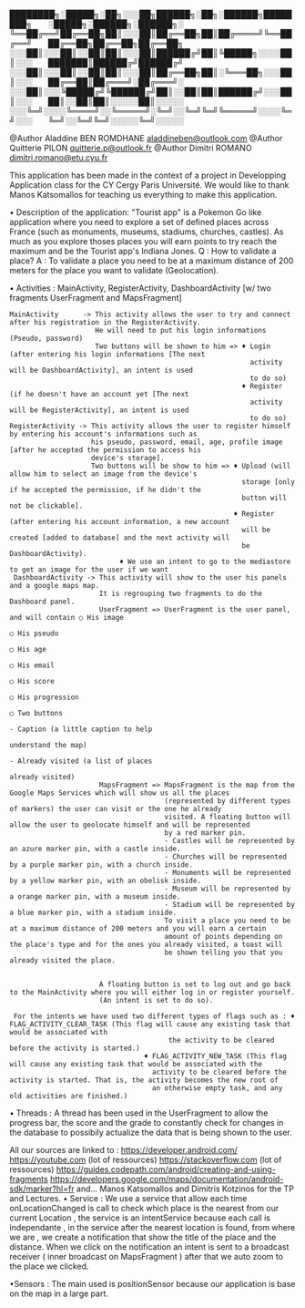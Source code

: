  ████████╗░█████╗░██╗░░░██╗██████╗░██╗░██████╗████████╗  ░█████╗░██████╗░██████╗░
 ╚══██╔══╝██╔══██╗██║░░░██║██╔══██╗██║██╔════╝╚══██╔══╝  ██╔══██╗██╔══██╗██╔══██╗
 ░░░██║░░░██║░░██║██║░░░██║██████╔╝██║╚█████╗░░░░██║░░░  ███████║██████╔╝██████╔╝
 ░░░██║░░░██║░░██║██║░░░██║██╔══██╗██║░╚═══██╗░░░██║░░░  ██╔══██║██╔═══╝░██╔═══╝░
 ░░░██║░░░╚█████╔╝╚██████╔╝██║░░██║██║██████╔╝░░░██║░░░  ██║░░██║██║░░░░░██║░░░░░
 ░░░╚═╝░░░░╚════╝░░╚═════╝░╚═╝░░╚═╝╚═╝╚═════╝░░░░╚═╝░░░  ╚═╝░░╚═╝╚═╝░░░░░╚═╝░░░░░

@Author Aladdine BEN ROMDHANE aladdineben@outlook.com
@Author Quitterie PILON       quitterie.p@outlook.fr
@Author Dimitri ROMANO        dimitri.romano@etu.cyu.fr

This application has been made in the context of a project in Developping Application
class for the CY Cergy Paris Université. We would like to thank Manos Katsomallos for
teaching us everything to make this application.

• Description of the application: 
    "Tourist app" is a Pokemon Go like application where you need to explore a set of
    defined places across France (such as monuments, museums, stadiums, churches, castles).
    As much as you explore thoses places you will earn points to try reach the maximum and be
    the Tourist app's Indiana Jones.
    Q : How to validate a place? 
    A : To validate a place you need to be at a maximum distance of 200 meters for the place
        you want to validate (Geolocation).

• Activities : MainActivity, RegisterActivity, DashboardActivity [w/ two fragments UserFragment and MapsFragment]

    MainActivity      -> This activity allows the user to try and connect after his registration in the RegisterActivity.
                         He will need to put his login informations (Pseudo, password)
                         Two buttons will be shown to him => ♦ Login (after entering his login informations [The next
                                                               activity will be DashboardActivity], an intent is used
                                                               to do so)
                                                             ♦ Register (if he doesn't have an account yet [The next
                                                               activity will be RegisterActivity], an intent is used
                                                               to do so)
    RegisterActivity -> This activity allows the user to register himself by entering his account's informations such as
                        his pseudo, password, email, age, profile image [after he accepted the permission to access his
                        device's storage].
                        Two buttons will be show to him => ♦ Upload (will allow him to select an image from the device's
                                                             storage [only if he accepted the permission, if he didn't the
                                                             button will not be clickable].
                                                           ♦ Register (after entering his account information, a new account
                                                             will be created [added to database] and the next activity will
                                                             be DashboardActivity).
							   ♦ We use an intent to go to the mediastore to get an image for the user if we want
     DashboardActivity -> This activity will show to the user his panels and a google maps map.
                          It is regrouping two fragments to do the Dashboard panel.
                          UserFragment => UserFragment is the user panel, and will contain ○ His image
                                                                                           ○ His pseudo
                                                                                           ○ His age
                                                                                           ○ His email
                                                                                           ○ His score
                                                                                           ○ His progression
                                                                                           ○ Two buttons
                                                                                              - Caption (a little caption to help
                                                                                                understand the map)
                                                                                              - Already visited (a list of places
                                                                                                already visited)
                          MapsFragment => MapsFragment is the map from the Google Maps Services which will show us all the places
                                          (represented by different types of markers) the user can visit or the one he already
                                          visited. A floating button will allow the user to geolocate himself and will be represented
                                          by a red marker pin.
                                          - Castles will be represented by an azure marker pin, with a castle inside.
                                          - Churches will be represented by a purple marker pin, with a church inside.
                                          - Monuments will be represented by a yellow marker pin, with an obelisk inside.
                                          - Museum will be represented by a orange marker pin, with a museum inside.
                                          - Stadium will be represented by a blue marker pin, with a stadium inside.
                                          To visit a place you need to be at a maximum distance of 200 meters and you will earn a certain
                                          amount of points depending on the place's type and for the ones you already visited, a toast will
                                          be shown telling you that you already visited the place.
                                        
                           
                          A floating button is set to log out and go back to the MainActivity where you will either log in or register yourself.
                          (An intent is set to do so).

     For the intents we have used two different types of flags such as : ♦ FLAG_ACTIVITY_CLEAR_TASK (This flag will cause any existing task that would be associated with
     									   the activity to be cleared before the activity is started.)
									 ♦ FLAG_ACTIVITY_NEW_TASK (This flag will cause any existing task that would be associated with the 
									   activity to be cleared before the activity is started. That is, the activity becomes the new root of
									   an otherwise empty task, and any old activities are finished.)
									   
• Threads : A thread has been used in the UserFragment to allow the progress bar, the score and the grade to constantly check for changes in the database to possibily actualize
	    the data that is being shown to the user.

All our sources are linked to : https://developer.android.com/ 
				https://youtube.com (lot of ressources)
				https://stackoverflow.com (lot of ressources)
				https://guides.codepath.com/android/creating-and-using-fragments
				https://developers.google.com/maps/documentation/android-sdk/marker?hl=fr													and... Manos Katsomallos and Dimitris Kotzinos for the TP and Lectures.
• Service : We use a service that allow each time onLocationChanged is call to check which place is the nearest from our current Location , the service is an intentService because each call is independante , in the service after the nearest location is found, from where we are , we create a notification that show the title of the place and the distance. When we click on the notification an intent is sent to a broadcast receiver ( inner broadcast on MapsFragment ) after that we auto zoom to the place we clicked.

•Sensors : The main used is positionSensor because our application is base on the map in a large part.

